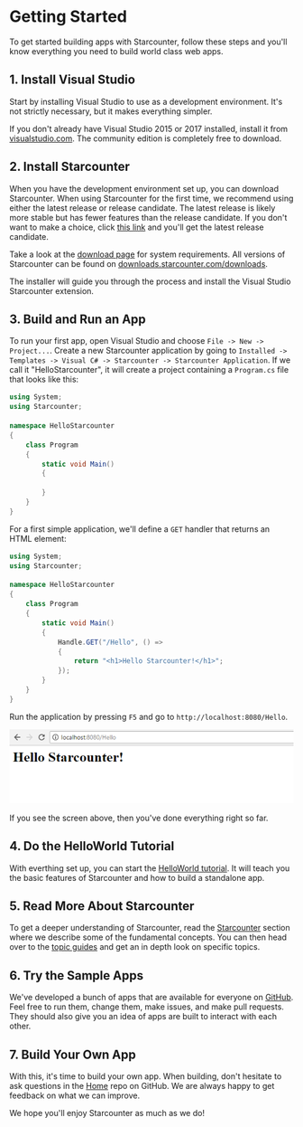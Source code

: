 # Getting Started

To get started building apps with Starcounter, follow these steps and you'll know everything you need to build world class web apps.

## 1. Install Visual Studio

Start by installing Visual Studio to use as a development environment. It's not strictly necessary, but it makes everything simpler.

If you don't already have Visual Studio 2015 or 2017 installed, install it from [visualstudio.com](https://www.visualstudio.com/downloads/). The community edition is completely free to download.

## 2. Install Starcounter

When you have the development environment set up, you can download Starcounter. When using Starcounter for the first time, we recommend using either the latest release or release candidate. The latest release is likely more stable but has fewer features than the release candidate. If you don't want to make a choice, click [this link](http://downloads.starcounter.com/download/Starcounter/RC/latest) and you'll get the latest release candidate.

Take a look at the [download page](https://starcounter.io/download/) for system requirements. All versions of Starcounter can be found on [downloads.starcounter.com/downloads](http://downloads.starcounter.com/download).

The installer will guide you through the process and install the Visual Studio Starcounter extension.

## 3. Build and Run an App

To run your first app, open Visual Studio and choose `File -> New -> Project...`. Create a new Starcounter application by going to `Installed -> Templates -> Visual C# -> Starcounter -> Starcounter Application`. If we call it "HelloStarcounter", it will create a project containing a `Program.cs` file that looks like this:

```csharp
using System;
using Starcounter;

namespace HelloStarcounter
{
    class Program
    {
        static void Main()
        {

        }
    }
}
```

For a first simple application, we'll define a `GET` handler that returns an HTML element:

```csharp
using System;
using Starcounter;

namespace HelloStarcounter
{
    class Program
    {
        static void Main()
        {
            Handle.GET("/Hello", () =>
            {
                return "<h1>Hello Starcounter!</h1>";
            });
        }
    }
}
```

Run the application by pressing `F5` and go to `http://localhost:8080/Hello`.



![](.gitbook/assets/hellostarcounter.PNG)



If you see the screen above, then you've done everything right so far.

## 4. Do the HelloWorld Tutorial

With everthing set up, you can start the [HelloWorld tutorial](tutorial/). It will teach you the basic features of Starcounter and how to build a standalone app.

## 5. Read More About Starcounter

To get a deeper understanding of Starcounter, read the [Starcounter](/Starcounter/README.md) section where we describe some of the fundamental concepts. You can then head over to the [topic guides](guides/) and get an in depth look on specific topics.

## 6. Try the Sample Apps

We've developed a bunch of apps that are available for everyone on [GitHub](https://github.com/starcounterapps). Feel free to run them, change them, make issues, and make pull requests. They should also give you an idea of apps are built to interact with each other.

## 7. Build Your Own App

With this, it's time to build your own app. When building, don't hesitate to ask questions in the [Home](https://github.com/Starcounter/Home/issues) repo on GitHub. We are always happy to get feedback on what we can improve.

We hope you'll enjoy Starcounter as much as we do!

